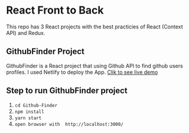 # React Front to Back

This repo has 3 React projects with the best practicies of React (Context API) and Redux.

## GithubFinder Project

GithubFinder is a React project that using Github API to find github users profiles. I used Netlify to deploy the App.
[Clik to see live demo](https://artprofi-githubfinder.netlify.com/)

## Step to run GithubFinder project

1. `cd Github-Finder`
2. `npm install`
3. `yarn start`
4. `open browser with  http://localhost:3000/`

